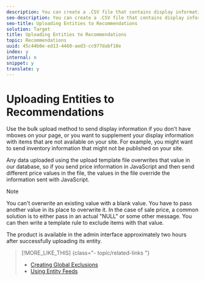 ```yaml
---
description: You can create a .CSV file that contains display information for your products, then bulk upload it to the recommendations server.
seo-description: You can create a .CSV file that contains display information for your products, then bulk upload it to the recommendations server.
seo-title: Uploading Entities to Recommendations
solution: Target
title: Uploading Entities to Recommendations
topic: Recommendations
uuid: 45c44b0e-ed13-4460-aed3-cc977dabf18e
index: y
internal: n
snippet: y
translate: y
---
```


# Uploading Entities to Recommendations

Use the bulk upload method to send display information if you don't have mboxes on your page, or you want to supplement your display information with items that are not available on your site. For example, you might want to send inventory information that might not be published on your site. 

Any data uploaded using the upload template file overwrites that value in our database, so if you send price information in JavaScript and then send different price values in the file, the values in the file override the information sent with JavaScript. 


>[!NOTE]
>
>You can't overwrite an existing value with a blank value. You have to pass another value in its place to overwrite it. In the case of sale price, a common solution is to either pass in an actual "NULL" or some other message. You can then write a template rule to exclude items with that value.



The product is available in the admin interface approximately two hours after successfully uploading its entity. 
>[!MORE_LIKE_THIS] {class="- topic/related-links "}
>
>* [ Creating Global Exclusions ](t_Creating_Global_Exclusions.md#task_ABDA6F68D8BD47988A67A06396121318)
>* [ Using Entity Feeds ](t_Using_Entity_Feeds.md#task_4034B221DC754633B1280893AE6B5F86)
